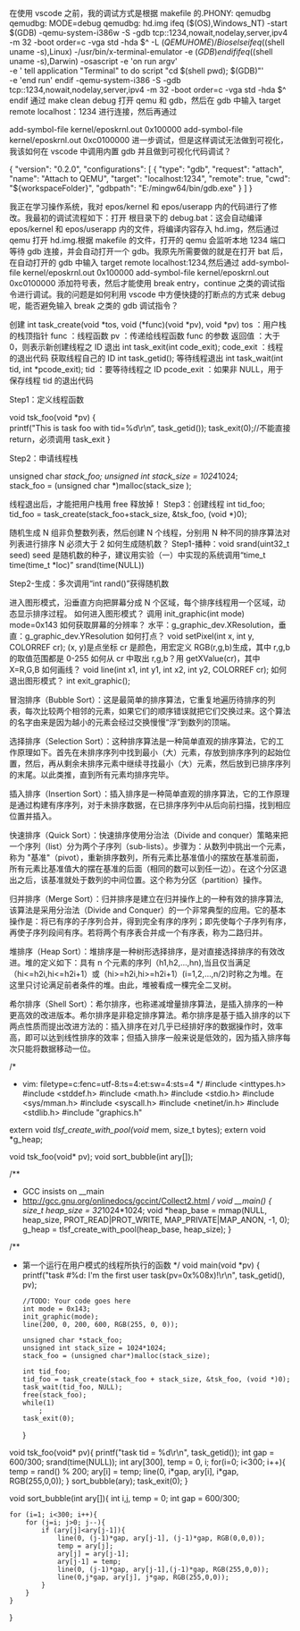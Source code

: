 在使用 vscode 之前，我的调试方式是根据 makefile 的.PHONY: qemudbg
qemudbg: MODE=debug
qemudbg: hd.img
ifeq ($(OS),Windows_NT)
	-start $(GDB)
	-qemu-system-i386w -S -gdb tcp::1234,nowait,nodelay,server,ipv4 -m 32 -boot order=c -vga std -hda $^ -L $(QEMUHOME)/Bios
else
ifeq ($(shell uname -s),Linux)
-/usr/bin/x-terminal-emulator -e $(GDB)
endif
ifeq ($(shell uname -s),Darwin)
-osascript -e 'on run argv' \
 -e ' tell application "Terminal" to do script "cd $(shell pwd); $(GDB)"' \
 -e 'end run'
endif
-qemu-system-i386 -S -gdb tcp::1234,nowait,nodelay,server,ipv4 -m 32 -boot order=c -vga std -hda $^
endif
通过 make clean debug 打开 qemu 和 gdb，然后在 gdb 中输入 target remote localhost：1234 进行连接，然后再通过

add-symbol-file kernel/eposkrnl.out 0x100000
add-symbol-file kernel/eposkrnl.out 0xc0100000 进一步调试，但是这样调试无法做到可视化，我该如何在 vscode 中调用内置 gdb 并且做到可视化代码调试？

{
"version": "0.2.0",
"configurations": [
{
"type": "gdb",
"request": "attach",
"name": "Attach to QEMU",
"target": "localhost:1234",
"remote": true,
"cwd": "${workspaceFolder}",
"gdbpath": "E:/mingw64/bin/gdb.exe"
}
]
}

我正在学习操作系统，我对 epos/kernel 和 epos/userapp 内的代码进行了修改。我最初的调试流程如下：打开 根目录下的 debug.bat：这会自动编译 epos/kernel 和 epos/userapp 内的文件，将编译内容存入 hd.img，然后通过 qemu 打开 hd.img.根据 makefile 的文件，打开的 qemu 会监听本地 1234 端口等待 gdb 连接，并会自动打开一个 gdb。我原先所需要做的就是在打开 bat 后，在自动打开的 gdb 中输入 target remote localhost:1234,然后通过 add-symbol-file kernel/eposkrnl.out 0x100000
add-symbol-file kernel/eposkrnl.out 0xc0100000 添加符号表，然后才能使用 break entry，continue 之类的调试指令进行调试。我的问题是如何利用 vscode 中方便快捷的打断点的方式来 debug 呢，能否避免输入 break 之类的 gdb 调试指令？

创建
int task_create(void *tos, void (*func)(void *pv), void *pv)
tos ：用户栈的栈顶指针
func ：线程函数
pv ：传递给线程函数 func 的参数
返回值 ：大于 0，则表示新创建线程之 ID
退出
int task_exit(int code_exit);
code_exit ：线程的退出代码
获取线程自己的 ID
int task_getid();
等待线程退出
int task_wait(int tid, int \*pcode_exit);
tid ：要等待线程之 ID
pcode_exit ：如果非 NULL，用于保存线程 tid 的退出代码

Step1：定义线程函数

void tsk_foo(void \*pv)
{  
 printf("This is task foo with tid=%d\r\n“, task_getid());
task_exit(0);//不能直接 return，必须调用 task_exit
}

Step2：申请线程栈

unsigned char *stack_foo;
unsigned int stack_size = 1024*1024;  
stack_foo = (unsigned char \*)malloc(stack_size );

线程退出后，才能把用户栈用 free 释放掉！
Step3：创建线程
int tid_foo;  
tid_foo = task_create(stack_foo+stack_size, &tsk_foo, (void \*)0);

随机生成 N 组非负整数列表，然后创建 N 个线程，分别用 N 种不同的排序算法对列表进行排序
N 必须大于 2
如何生成随机数？
Step1-播种：void srand(uint32_t seed)
seed 是随机数的种子，建议用实验（一）中实现的系统调用“time_t time(time_t \*loc)”
srand(time(NULL))

Step2-生成：多次调用“int rand()”获得随机数

进入图形模式，沿垂直方向把屏幕分成 N 个区域，每个排序线程用一个区域，动态显示排序过程。
如何进入图形模式？
调用 init_graphic(int mode)
mode=0x143
如何获取屏幕的分辨率？
水平：g_graphic_dev.XResolution，垂直：g_graphic_dev.YResolution
如何打点？
void setPixel(int x, int y, COLORREF cr);
(x, y)是点坐标
cr 是颜色，用宏定义 RGB(r,g,b)生成，其中 r,g,b 的取值范围都是 0-255
如何从 cr 中取出 r,g,b？用 getXValue(cr)，其中 X=R,G,B
如何画线？
void line(int x1, int y1, int x2, int y2, COLORREF cr);
如何退出图形模式？
int exit_graphic();

冒泡排序（Bubble Sort）：这是最简单的排序算法，它重复地遍历待排序的列表，每次比较两个相邻的元素，如果它们的顺序错误就把它们交换过来。这个算法的名字由来是因为越小的元素会经过交换慢慢“浮”到数列的顶端。

选择排序（Selection Sort）：这种排序算法是一种简单直观的排序算法，它的工作原理如下。首先在未排序序列中找到最小（大）元素，存放到排序序列的起始位置，然后，再从剩余未排序元素中继续寻找最小（大）元素，然后放到已排序序列的末尾。以此类推，直到所有元素均排序完毕。

插入排序（Insertion Sort）：插入排序是一种简单直观的排序算法，它的工作原理是通过构建有序序列，对于未排序数据，在已排序序列中从后向前扫描，找到相应位置并插入。

快速排序（Quick Sort）：快速排序使用分治法（Divide and conquer）策略来把一个序列（list）分为两个子序列（sub-lists）。步骤为：从数列中挑出一个元素，称为 "基准"（pivot），重新排序数列，所有元素比基准值小的摆放在基准前面，所有元素比基准值大的摆在基准的后面（相同的数可以到任一边）。在这个分区退出之后，该基准就处于数列的中间位置。这个称为分区（partition）操作。

归并排序（Merge Sort）：归并排序是建立在归并操作上的一种有效的排序算法,该算法是采用分治法（Divide and Conquer）的一个非常典型的应用。它的基本操作是：将已有序的子序列合并，得到完全有序的序列；即先使每个子序列有序，再使子序列段间有序。若将两个有序表合并成一个有序表，称为二路归并。

堆排序（Heap Sort）：堆排序是一种树形选择排序，是对直接选择排序的有效改进。堆的定义如下：具有 n 个元素的序列（h1,h2,…,hn),当且仅当满足（hi<=h2i,hi<=h2i+1）或（hi>=h2i,hi>=h2i+1）(i=1,2,…,n/2)时称之为堆。在这里只讨论满足前者条件的堆。由此，堆被看成一棵完全二叉树。

希尔排序（Shell Sort）：希尔排序，也称递减增量排序算法，是插入排序的一种更高效的改进版本。希尔排序是非稳定排序算法。希尔排序是基于插入排序的以下两点性质而提出改进方法的：插入排序在对几乎已经排好序的数据操作时，效率高，即可以达到线性排序的效率；但插入排序一般来说是低效的，因为插入排序每次只能将数据移动一位。

/\*

- vim: filetype=c:fenc=utf-8:ts=4:et:sw=4:sts=4
  \*/
  #include <inttypes.h>
  #include <stddef.h>
  #include <math.h>
  #include <stdio.h>
  #include <sys/mman.h>
  #include <syscall.h>
  #include <netinet/in.h>
  #include <stdlib.h>
  #include "graphics.h"

extern void _tlsf_create_with_pool(void_ mem, size_t bytes);
extern void \*g_heap;

void tsk_foo(void\* pv);
void sort_bubble(int ary[]);

/\*\*

- GCC insists on \_\_main
- http://gcc.gnu.org/onlinedocs/gccint/Collect2.html
  */
  void \_\_main()
  {
  size_t heap_size = 32*1024*1024;
  void *heap_base = mmap(NULL, heap_size, PROT_READ|PROT_WRITE, MAP_PRIVATE|MAP_ANON, -1, 0);
  g_heap = tlsf_create_with_pool(heap_base, heap_size);
  }

/\*\*

- 第一个运行在用户模式的线程所执行的函数
  */
  void main(void *pv)
  {
  printf("task #%d: I'm the first user task(pv=0x%08x)!\r\n",
  task_getid(), pv);

      //TODO: Your code goes here
      int mode = 0x143;
      init_graphic(mode);
      line(200, 0, 200, 600, RGB(255, 0, 0));

      unsigned char *stack_foo;
      unsigned int stack_size = 1024*1024;
      stack_foo = (unsigned char*)malloc(stack_size);

      int tid_foo;
      tid_foo = task_create(stack_foo + stack_size, &tsk_foo, (void *)0);
      task_wait(tid_foo, NULL);
      free(stack_foo);
      while(1)
          ;
      task_exit(0);

  }

void tsk_foo(void* pv){
printf("task tid = %d\r\n", task_getid());
int gap = 600/300;
srand(time(NULL));
int ary[300], temp = 0, i;
for(i=0; i<300; i++){
temp = rand() % 200;
ary[i] = temp;
line(0, i*gap, ary[i], i\*gap, RGB(255,0,0));
}
sort_bubble(ary);
task_exit(0);
}

void sort_bubble(int ary[]){
int i,j, temp = 0;
int gap = 600/300;

    for (i=1; i<300; i++){
        for (j=i; j>0; j--){
            if (ary[j]<ary[j-1]){
                line(0, (j-1)*gap, ary[j-1], (j-1)*gap, RGB(0,0,0));
                temp = ary[j];
                ary[j] = ary[j-1];
                ary[j-1] = temp;
                line(0, (j-1)*gap, ary[j-1],(j-1)*gap, RGB(255,0,0));
                line(0,j*gap, ary[j], j*gap, RGB(255,0,0));
            }
        }
    }

}
